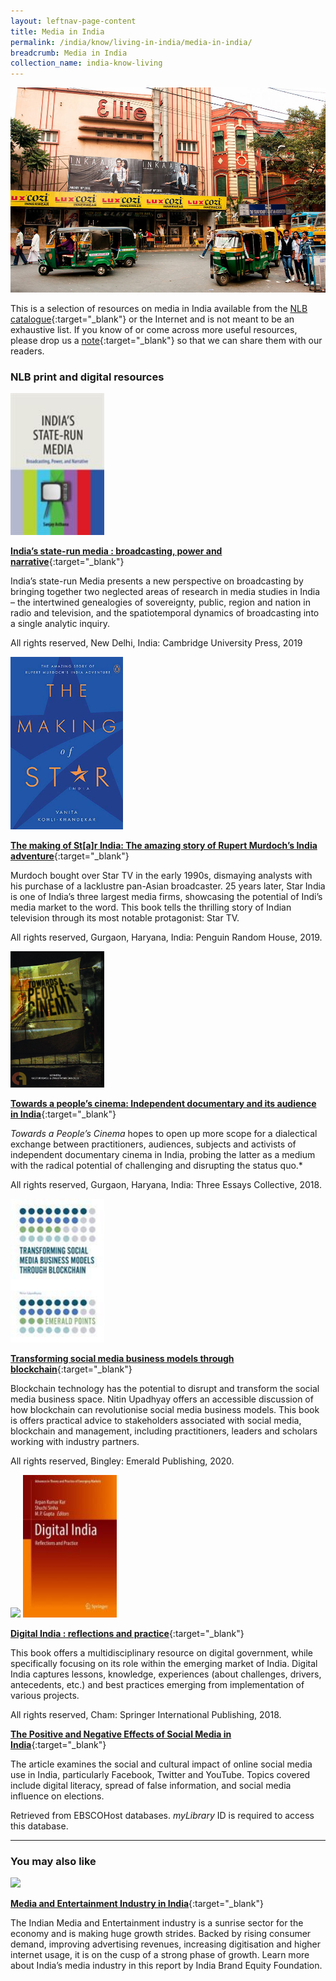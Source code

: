 ```yaml
---
layout: leftnav-page-content
title: Media in India
permalink: /india/know/living-in-india/media-in-india/
breadcrumb: Media in India
collection_name: india-know-living
---
```


<img src="\images\india-living\media-in-india.jpg" alt="media in india" style="width:800px;" />

This is a selection of resources on media in India available from the [NLB catalogue](http://catalogue.nlb.gov.sg/){:target="_blank"} or the Internet and is not meant to be an exhaustive list. If you know of or come across more useful resources, please drop us a [note](mailto:ref@nlb.gov.sg){:target="_blank"} so that we can share them with our readers.

### **NLB print and digital resources**

<img src="/images/book-covers/Indias-state-run-media-broadcasting-power-and-narrative.jpg" style="width:150px;" />

[**India’s state-run media : broadcasting, power and narrative**](https://eservice.nlb.gov.sg/item_holding.aspx?bid=204022016){:target="_blank"}

India’s state-run Media presents a new perspective on broadcasting by bringing together two neglected areas of research in media studies in India – the intertwined genealogies of sovereignty, public, region and nation in radio and television, and the spatiotemporal dynamics of broadcasting into a single analytic inquiry.

All rights reserved, New Delhi, India: Cambridge University Press, 2019

<img src="/images/book-covers/The-making-of-Star-India-the-amazing-story-of-Rupert-Murdochs-India-adventure.jpg" style="width:180px;" />

[**The making of St[a]r India: The amazing story of Rupert Murdoch’s India adventure**](http://eresources.nlb.gov.sg/Main/Browse?startsWith=P){:target="_blank"}

Murdoch bought over Star TV in the early 1990s, dismaying analysts with his purchase of a lacklustre pan-Asian broadcaster. 25 years later, Star India is one of India’s three largest media firms, showcasing the potential of Indi’s media market to the word. This book tells the thrilling story of Indian television through its most notable protagonist: Star TV.

All rights reserved, Gurgaon, Haryana, India: Penguin Random House, 2019.

<img src="/images/book-covers/towards-a-peoples-cinema.jpg" style="width:150px;" />

[**Towards a people’s cinema: Independent documentary and its audience in India**](https://eservice.nlb.gov.sg/item_holding.aspx?bid=203113409){:target="_blank"}

*Towards a People’s Cinema* hopes to open up more scope for a dialectical exchange between practitioners, audiences, subjects and activists of independent documentary cinema in India, probing the latter as a medium with the radical potential of challenging and disrupting the status quo.*

All rights reserved, Gurgaon, Haryana, India: Three Essays
Collective, 2018.

<img src="/images/book-covers/Transforming-social-media-business-models-through-blockchain.jpg" style="width:150px;" />

[**Transforming social media business models through blockchain**](http://eservice.nlb.gov.sg/item_holding.aspx?bid=200765598){:target="_blank"}

Blockchain technology has the potential to disrupt and transform the social media business space. Nitin Upadhyay offers an accessible discussion of how blockchain can revolutionise social media business models. This book is offers practical advice to stakeholders associated with social media, blockchain and management, including practitioners, leaders and scholars working with industry partners.

All rights reserved, Bingley: Emerald Publishing, 2020.

<img src="/images/resources/Database 2.jpg" style="width:180px;" />

<img src="/images/book-covers/Digital-India-reflections-and-practice.jpg" style="width:150px;" />

[**Digital India : reflections and practice**](https://eservice.nlb.gov.sg/item_holding.aspx?bid=203804679){:target="_blank"}

This book offers a multidisciplinary resource on digital government, while specifically focusing on its role within the emerging market of India. Digital India captures lessons, knowledge, experiences (about challenges, drivers, antecedents, etc.) and best practices emerging from implementation of various projects. 

All rights reserved, Cham: Springer International Publishing, 2018.

[**The Positive and Negative Effects of Social Media in India**](https://eresources.nlb.gov.sg/Main/browse/resource/1049){:target="_blank"}

The article examines the social and cultural impact of online social media use in India, particularly Facebook, Twitter and YouTube. Topics covered include digital literacy, spread of false information, and social media influence on elections.

Retrieved from EBSCOHost databases. *myLibrary* ID is required to access this database.

---

### **You may also like**

<img src="/images/resources/Article 4.jpg" style="width:180px;" />

[**Media and Entertainment Industry in India**](https://www.ibef.org/industry/media-entertainment-india.aspx){:target="_blank"}

The Indian Media and Entertainment industry is a sunrise sector for the economy and is making huge growth strides. Backed by rising consumer demand, improving advertising revenues, increasing digitisation and higher internet usage, it is on the cusp of a strong phase of growth. Learn more about India’s media industry in this report by India Brand Equity Foundation.
